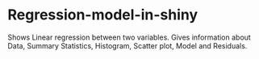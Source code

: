 # Regression-model-in-shiny
Shows Linear regression between two variables.
Gives information about Data, Summary Statistics, Histogram, Scatter plot, Model and Residuals.
